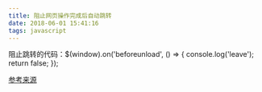 ```yaml
---
title: 阻止网页操作完成后自动跳转
date: 2018-06-01 15:41:16
tags: javascript
---
```

阻止跳转的代码：$(window).on('beforeunload', () => { console.log('leave'); return false; });

[参考来源](https://jingyan.baidu.com/article/574c52190bc5ac6c8d9dc196.html)